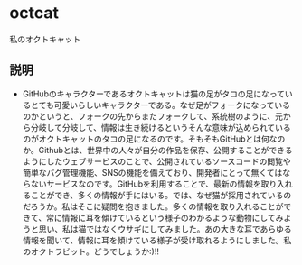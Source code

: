 # octcat
私のオクトキャット

## 説明

* GitHubのキャラクターであるオクトキャットは猫の足がタコの足になっているとても可愛いらしいキャラクターである。なぜ足がフォークになっているのかというと、フォークの先からまたフォークして、系統樹のように、元から分岐して分岐して、情報は生き続けるというそんな意味が込められているのがオクトキャットのタコの足になるのです。そもそもGitHubとは何なのか。Githubとは、世界中の人々が自分の作品を保存、公開することができるようにしたウェブサービスのことで、公開されているソースコードの閲覧や簡単なバグ管理機能、SNSの機能を備えており、開発者にとって無くてはならないサービスなのです。GitHubを利用することで、最新の情報を取り入れることができ、多くの情報が手にはいる。では、なぜ猫が採用されているのだろうか。私はそこに疑問を抱きました。多くの情報を取り入れることができて、常に情報に耳を傾けているという様子のわかるような動物にしてみようと思い、私は猫ではなくウサギにしてみました。あの大きな耳であらゆる情報を聞いて、情報に耳を傾けている様子が受け取れるようにしました。私のオクトラビット。どうでしょうか:)!!

